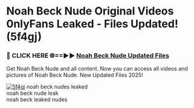 # Noah Beck Nude Original Videos 0nlyFans Leaked - Files Updated! (5f4gj)

<h3>🔴 CLICK HERE 🌐==►► <a href="https://tinyurl.com/52m3yx9h" rel="nofollow">Noah Beck Nude Updated Files</a></h3>

Get Noah Beck Nude and all content. Now you can access all videos and pictures of Noah Beck Nude. New Updated Files 2025!

[![5f4gj](https://i.imgur.com/TnHtlc8.gif)](https://tinyurl.com/52m3yx9h)
noah beck nudes leaked<br>
noah beck nude leak<br>
noah beck leaked nudes